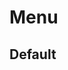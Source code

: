 <script setup>
import { ref } from 'vue'
import { Menu } from 'tailv'
import { PaperAirplaneIcon,InboxIcon,TrashIcon ,ArchiveBoxIcon,CircleStackIcon} from '@heroicons/vue/24/outline'

const items = ref([
  { key: 'Inbox', label: 'Inbox',icon: InboxIcon  },
  { key: 'Sent', label: 'Sent',icon: PaperAirplaneIcon  },
  { type: 'divider' },
  { key: 'Trash', label: 'Trash',icon: TrashIcon  },
  {
    key: 'Archive',
    label: 'Archive',
    icon: ArchiveBoxIcon,
    children: [
      { key: '1-1', label: '1st menu item' },
      { key: '1-2', label: '2nd menu item' },
    ],
  },
  { key: 'Drafts', label: 'Drafts',icon: CircleStackIcon  },
  { type: 'title',label: 'group2' },
  { key: 'item-3', label: 'item 4' },
  {
    key: 'item-4',
    label: 'item-4',
    children: [
      { key: '3-1', label: '5d menu item' },
      { key: '3-2', label: '6th menu item' },
    ],
  },
])

const current = ref('Archive')
</script>

# Menu

## Default

<div class="flex flex-wrap gap-2 not-prose">
  <div class="">
    <Menu :current="current" :items="items" class="border rounded-md border-slate-200 w-40" /> 
  </div>
</div>
